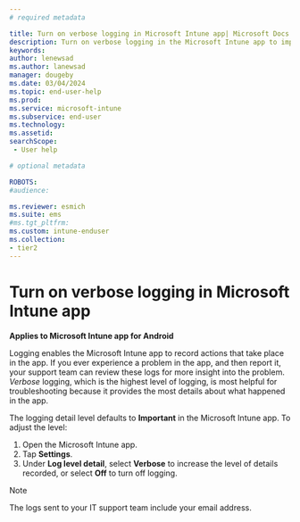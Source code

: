 ```yaml
---
# required metadata

title: Turn on verbose logging in Microsoft Intune app| Microsoft Docs
description: Turn on verbose logging in the Microsoft Intune app to improve troubleshooting on Android devices.   
keywords:
author: lenewsad
ms.author: lanewsad
manager: dougeby
ms.date: 03/04/2024
ms.topic: end-user-help
ms.prod:
ms.service: microsoft-intune
ms.subservice: end-user
ms.technology:
ms.assetid: 
searchScope:
 - User help

# optional metadata

ROBOTS:  
#audience:

ms.reviewer: esmich
ms.suite: ems
#ms.tgt_pltfrm:
ms.custom: intune-enduser
ms.collection:
- tier2
---
```



# Turn on verbose logging in Microsoft Intune app  

**Applies to Microsoft Intune app for Android**  

Logging enables the Microsoft Intune app to record actions that take place in the app. If you ever experience a problem in the app, and then report it, your support team can review these logs for more insight into the problem. *Verbose* logging, which is the highest level of logging, is most helpful for troubleshooting because it provides the most details about what happened in the app. 

The logging detail level defaults to **Important** in the Microsoft Intune app. To adjust the level:  

1. Open the Microsoft Intune app.  
2. Tap **Settings**.  
3. Under **Log level detail**, select **Verbose** to increase the level of details recorded, or select **Off** to turn off logging.  

> [!NOTE]
> The logs sent to your IT support team include your email address.  


